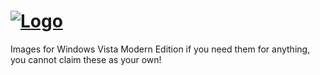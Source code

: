 # [![Logo](https://i.ibb.co/GQbTwRq/vistamodern-assets.png)](https://www.youtube.com/watch?v=dQw4w9WgXcQ)

Images for Windows Vista Modern Edition if you need them for anything, you cannot claim these as your own!